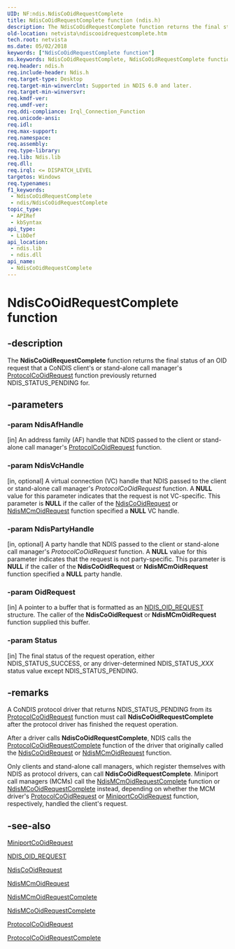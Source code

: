 ```yaml
---
UID: NF:ndis.NdisCoOidRequestComplete
title: NdisCoOidRequestComplete function (ndis.h)
description: The NdisCoOidRequestComplete function returns the final status of an OID request that a CoNDIS client's or stand-alone call manager's ProtocolCoOidRequest function previously returned NDIS_STATUS_PENDING for.
old-location: netvista\ndiscooidrequestcomplete.htm
tech.root: netvista
ms.date: 05/02/2018
keywords: ["NdisCoOidRequestComplete function"]
ms.keywords: NdisCoOidRequestComplete, NdisCoOidRequestComplete function [Network Drivers Starting with Windows Vista], condis_request_ref_29e0ae37-d6e6-4c75-b0fa-a6f84494f4a6.xml, ndis/NdisCoOidRequestComplete, netvista.ndiscooidrequestcomplete
req.header: ndis.h
req.include-header: Ndis.h
req.target-type: Desktop
req.target-min-winverclnt: Supported in NDIS 6.0 and later.
req.target-min-winversvr: 
req.kmdf-ver: 
req.umdf-ver: 
req.ddi-compliance: Irql_Connection_Function
req.unicode-ansi: 
req.idl: 
req.max-support: 
req.namespace: 
req.assembly: 
req.type-library: 
req.lib: Ndis.lib
req.dll: 
req.irql: <= DISPATCH_LEVEL
targetos: Windows
req.typenames: 
f1_keywords:
 - NdisCoOidRequestComplete
 - ndis/NdisCoOidRequestComplete
topic_type:
 - APIRef
 - kbSyntax
api_type:
 - LibDef
api_location:
 - ndis.lib
 - ndis.dll
api_name:
 - NdisCoOidRequestComplete
---
```


# NdisCoOidRequestComplete function


## -description

The 
  <b>NdisCoOidRequestComplete</b> function returns the final status of an OID request that a CoNDIS client's
  or stand-alone call manager's 
  <a href="/windows-hardware/drivers/ddi/ndis/nc-ndis-protocol_co_oid_request">ProtocolCoOidRequest</a> function
  previously returned NDIS_STATUS_PENDING for.

## -parameters

### -param NdisAfHandle 

[in]
An address family (AF) handle that NDIS passed to the client or stand-alone call manager's 
     <a href="/windows-hardware/drivers/ddi/ndis/nc-ndis-protocol_co_oid_request">
     ProtocolCoOidRequest</a> function.

### -param NdisVcHandle 

[in, optional]
A virtual connection (VC) handle that NDIS passed to the client or stand-alone call manager's 
     <i>ProtocolCoOidRequest</i> function. A <b>NULL</b> value for this parameter indicates that the request is not
     VC-specific. This parameter is <b>NULL</b> if the caller of the 
     <a href="/windows-hardware/drivers/ddi/ndis/nf-ndis-ndiscooidrequest">NdisCoOidRequest</a> or 
     <a href="/windows-hardware/drivers/ddi/ndis/nf-ndis-ndismcmoidrequest">NdisMCmOidRequest</a> function specified a
     <b>NULL</b> VC handle.

### -param NdisPartyHandle 

[in, optional]
A party handle that NDIS passed to the client or stand-alone call manager's 
     <i>ProtocolCoOidRequest</i> function. A <b>NULL</b> value for this parameter indicates that the request is not
     party-specific. This parameter is <b>NULL</b> if the caller of the 
     <b>NdisCoOidRequest</b> or 
     <b>NdisMCmOidRequest</b> function specified a <b>NULL</b> party handle.

### -param OidRequest 

[in]
A pointer to a buffer that is formatted as an 
     <a href="/windows-hardware/drivers/ddi/ndis/ns-ndis-_ndis_oid_request">NDIS_OID_REQUEST</a> structure. The caller of
     the 
     <b>NdisCoOidRequest</b> or 
     <b>NdisMCmOidRequest</b> function supplied this buffer.

### -param Status 

[in]
The final status of the request operation, either NDIS_STATUS_SUCCESS, or any driver-determined
     NDIS_STATUS_<i>XXX</i> status value 
     except NDIS_STATUS_PENDING.

## -remarks

A CoNDIS protocol driver that returns NDIS_STATUS_PENDING from its 
    <a href="/windows-hardware/drivers/ddi/ndis/nc-ndis-protocol_co_oid_request">ProtocolCoOidRequest</a> function must
    call 
    <b>NdisCoOidRequestComplete</b> after the protocol driver has finished the request operation.

After a driver calls 
    <b>NdisCoOidRequestComplete</b>, NDIS calls the 
    <a href="/windows-hardware/drivers/ddi/ndis/nc-ndis-protocol_co_oid_request_complete">
    ProtocolCoOidRequestComplete</a> function of the driver that originally called the 
    <a href="/windows-hardware/drivers/ddi/ndis/nf-ndis-ndiscooidrequest">NdisCoOidRequest</a> or 
    <a href="/windows-hardware/drivers/ddi/ndis/nf-ndis-ndismcmoidrequest">NdisMCmOidRequest</a> function.

Only clients and stand-alone call managers, which register themselves with NDIS as protocol drivers,
    can call 
    <b>NdisCoOidRequestComplete</b>. Miniport call managers (MCMs) call the 
    <a href="/windows-hardware/drivers/ddi/ndis/nf-ndis-ndismcmoidrequestcomplete">
    NdisMCmOidRequestComplete</a> function or 
    <a href="/windows-hardware/drivers/ddi/ndis/nf-ndis-ndismcooidrequestcomplete">
    NdisMCoOidRequestComplete</a> instead, depending on whether the MCM driver's 
    <a href="/windows-hardware/drivers/ddi/ndis/nc-ndis-protocol_co_oid_request">ProtocolCoOidRequest</a> or 
    <a href="/windows-hardware/drivers/ddi/ndis/nc-ndis-miniport_co_oid_request">MiniportCoOidRequest</a> function,
    respectively, handled the client's request.

## -see-also

<a href="/windows-hardware/drivers/ddi/ndis/nc-ndis-miniport_co_oid_request">MiniportCoOidRequest</a>



<a href="/windows-hardware/drivers/ddi/ndis/ns-ndis-_ndis_oid_request">NDIS_OID_REQUEST</a>



<a href="/windows-hardware/drivers/ddi/ndis/nf-ndis-ndiscooidrequest">NdisCoOidRequest</a>



<a href="/windows-hardware/drivers/ddi/ndis/nf-ndis-ndismcmoidrequest">NdisMCmOidRequest</a>



<a href="/windows-hardware/drivers/ddi/ndis/nf-ndis-ndismcmoidrequestcomplete">NdisMCmOidRequestComplete</a>



<a href="/windows-hardware/drivers/ddi/ndis/nf-ndis-ndismcooidrequestcomplete">NdisMCoOidRequestComplete</a>



<a href="/windows-hardware/drivers/ddi/ndis/nc-ndis-protocol_co_oid_request">ProtocolCoOidRequest</a>



<a href="/windows-hardware/drivers/ddi/ndis/nc-ndis-protocol_co_oid_request_complete">
   ProtocolCoOidRequestComplete</a>
